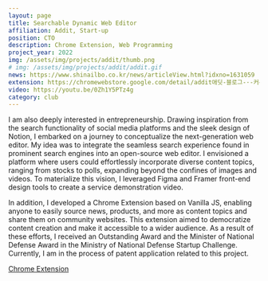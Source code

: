 ```yaml
---
layout: page
title: Searchable Dynamic Web Editor
affiliation: Addit, Start-up
position: CTO
description: Chrome Extension, Web Programming
project_year: 2022
img: /assets/img/projects/addit/thumb.png
# img: /assets/img/projects/addit/addit.gif
news: https://www.shinailbo.co.kr/news/articleView.html?idxno=1631059
extension: https://chromewebstore.google.com/detail/addit애딧-블로그-·-커뮤니티를-위한-사이/pmibcdohhlbplkedgkapoodgfaejcbcp?hl=en
video: https://youtu.be/0Zh1Y5PTz4g
category: club
---
```


I am also deeply interested in entrepreneurship. Drawing inspiration from the search functionality of social media platforms and the sleek design of Notion, I embarked on a journey to conceptualize the next-generation web editor. My idea was to integrate the seamless search experience found in prominent search engines into an open-source web editor. I envisioned a platform where users could effortlessly incorporate diverse content topics, ranging from stocks to polls, expanding beyond the confines of images and videos. To materialize this vision, I leveraged Figma and Framer front-end design tools to create a service demonstration video.

In addition, I developed a Chrome Extension based on Vanilla JS, enabling anyone to easily source news, products, and more as content topics and share them on community websites. This extension aimed to democratize content creation and make it accessible to a wider audience. As a result of these efforts, I received an Outstanding Award and the Minister of National Defense Award in the Ministry of National Defense Startup Challenge. Currently, I am in the process of patent application related to this project.

[Chrome Extension](https://chrome.google.com/webstore/detail/addit애딧-블로그-·-커뮤니티를-위한-사이/pmibcdohhlbplkedgkapoodgfaejcbcp?hl=ko)

<div class="figure">
    <img class="three" src="{{ site.baseurl }}/assets/img/projects/addit/video.mp4" alt="" title="demo"/>
</div>
